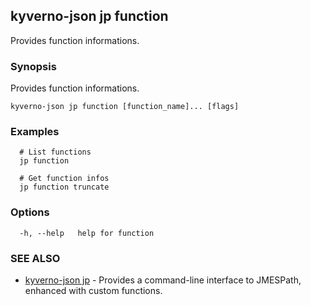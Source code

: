 ## kyverno-json jp function

Provides function informations.

### Synopsis

Provides function informations.


```
kyverno-json jp function [function_name]... [flags]
```

### Examples

```
  # List functions
  jp function

  # Get function infos
  jp function truncate

```

### Options

```
  -h, --help   help for function
```

### SEE ALSO

* [kyverno-json jp](kyverno-json_jp.md)	 - Provides a command-line interface to JMESPath, enhanced with custom functions.

